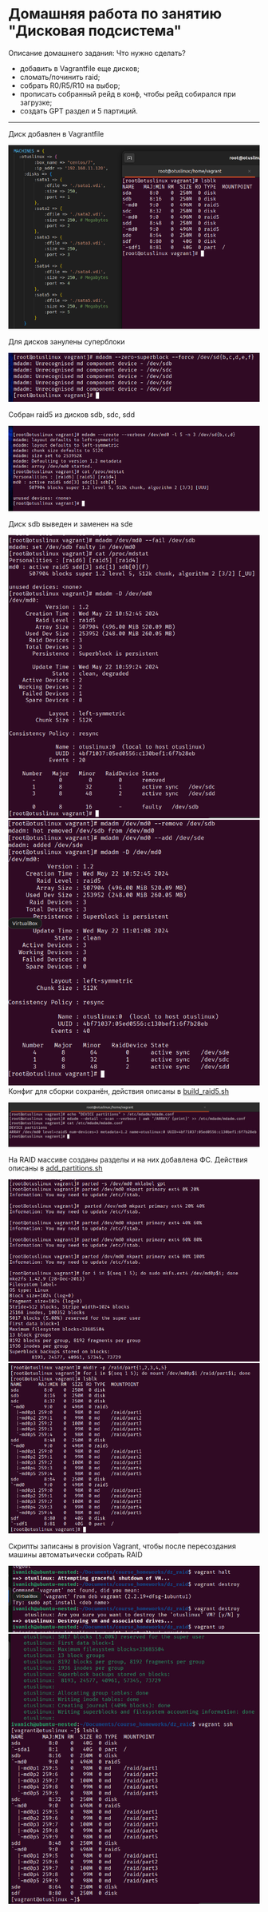 # Домашняя работа по занятию "Дисковая подсистема"
Описание домашнего задания:
Что нужно сделать?

- добавить в Vagrantfile еще дисков;
- сломать/починить raid;
- собрать R0/R5/R10 на выбор;
- прописать собранный рейд в конф, чтобы рейд собирался при загрузке;
- создать GPT раздел и 5 партиций.

--- 
Диск добавлен в Vagrantfile 

![8](./images/8.png)

Для дисков занулены суперблоки 

![9](./images/9.png)

Собран raid5 из дисков sdb, sdc, sdd

![10](./images/10.png)

Диск sdb выведен и заменен на sde

![11](./images/11.png)
![12](./images/12.png)
Конфиг для сборки сохранён, действия описаны в [build_raid5.sh](./build_raid5.sh)

![12.5](./images/12.5.jpg)

На RAID массиве созданы разделы и на них добавлена ФС. Действия описаны в [add_partitions.sh](./add_partitions.sh)

![13](./images/13.png)
![14](./images/14.png)

Скрипты записаны в provision Vagrant, чтобы после пересоздания машины автоматьически собрать RAID

![15](./images/15.jpg)
![155](./images/15.5.jpg)